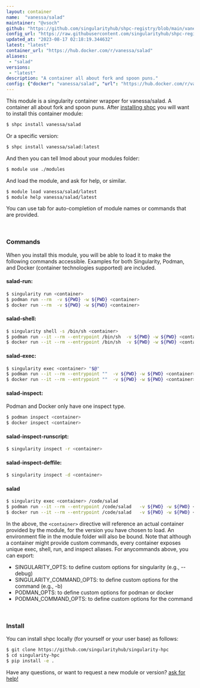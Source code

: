```yaml
---
layout: container
name:  "vanessa/salad"
maintainer: "@vsoch"
github: "https://github.com/singularityhub/shpc-registry/blob/main/vanessa/salad/container.yaml"
config_url: "https://raw.githubusercontent.com/singularityhub/shpc-registry/main/vanessa/salad/container.yaml"
updated_at: "2023-08-17 02:18:19.344632"
latest: "latest"
container_url: "https://hub.docker.com/r/vanessa/salad"
aliases:
 - "salad"
versions:
 - "latest"
description: "A container all about fork and spoon puns."
config: {"docker": "vanessa/salad", "url": "https://hub.docker.com/r/vanessa/salad", "maintainer": "@vsoch", "description": "A container all about fork and spoon puns.", "filter": ["^(?!.*add_github-actions).*$"], "latest": {"latest": "sha256:e8302da47e3200915c1d3a9406d9446f04da7244e4995b7135afd2b79d4f63db"}, "tags": {"latest": "sha256:e8302da47e3200915c1d3a9406d9446f04da7244e4995b7135afd2b79d4f63db"}, "aliases": {"salad": "/code/salad"}, "docker_scripts": {"fork": "docker_fork.sh"}, "singularity_scripts": {"fork": "singularity_fork.sh"}, "env": {"maintainer": "vsoch"}}
---
```


This module is a singularity container wrapper for vanessa/salad.
A container all about fork and spoon puns.
After [installing shpc](#install) you will want to install this container module:


```bash
$ shpc install vanessa/salad
```

Or a specific version:

```bash
$ shpc install vanessa/salad:latest
```

And then you can tell lmod about your modules folder:

```bash
$ module use ./modules
```

And load the module, and ask for help, or similar.

```bash
$ module load vanessa/salad/latest
$ module help vanessa/salad/latest
```

You can use tab for auto-completion of module names or commands that are provided.

<br>

### Commands

When you install this module, you will be able to load it to make the following commands accessible.
Examples for both Singularity, Podman, and Docker (container technologies supported) are included.

#### salad-run:

```bash
$ singularity run <container>
$ podman run --rm  -v ${PWD} -w ${PWD} <container>
$ docker run --rm  -v ${PWD} -w ${PWD} <container>
```

#### salad-shell:

```bash
$ singularity shell -s /bin/sh <container>
$ podman run --it --rm --entrypoint /bin/sh  -v ${PWD} -w ${PWD} <container>
$ docker run --it --rm --entrypoint /bin/sh  -v ${PWD} -w ${PWD} <container>
```

#### salad-exec:

```bash
$ singularity exec <container> "$@"
$ podman run --it --rm --entrypoint ""  -v ${PWD} -w ${PWD} <container> "$@"
$ docker run --it --rm --entrypoint ""  -v ${PWD} -w ${PWD} <container> "$@"
```

#### salad-inspect:

Podman and Docker only have one inspect type.

```bash
$ podman inspect <container>
$ docker inspect <container>
```

#### salad-inspect-runscript:

```bash
$ singularity inspect -r <container>
```

#### salad-inspect-deffile:

```bash
$ singularity inspect -d <container>
```


#### salad

```bash
$ singularity exec <container> /code/salad
$ podman run --it --rm --entrypoint /code/salad   -v ${PWD} -w ${PWD} <container> -c " $@"
$ docker run --it --rm --entrypoint /code/salad   -v ${PWD} -w ${PWD} <container> -c " $@"
```



In the above, the `<container>` directive will reference an actual container provided
by the module, for the version you have chosen to load. An environment file in the
module folder will also be bound. Note that although a container
might provide custom commands, every container exposes unique exec, shell, run, and
inspect aliases. For anycommands above, you can export:

 - SINGULARITY_OPTS: to define custom options for singularity (e.g., --debug)
 - SINGULARITY_COMMAND_OPTS: to define custom options for the command (e.g., -b)
 - PODMAN_OPTS: to define custom options for podman or docker
 - PODMAN_COMMAND_OPTS: to define custom options for the command

<br>

### Install

You can install shpc locally (for yourself or your user base) as follows:

```bash
$ git clone https://github.com/singularityhub/singularity-hpc
$ cd singularity-hpc
$ pip install -e .
```

Have any questions, or want to request a new module or version? [ask for help!](https://github.com/singularityhub/singularity-hpc/issues)